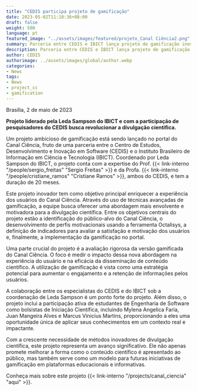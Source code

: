 ```yaml
---
title: "CEDIS participa projeto de gamificação"
date: 2023-05-02T11:10:36+08:00
draft: false
weight: 500
language: pt
featured_image: "../assets/images/featured/projeto_Canal Ciência2.png"
summary: Parceria entre CEDIS e IBICT lança projeto de gamificação inovador do portal Canal Ciência 
description: Parceria entre CEDIS e IBICT lança projeto de gamificação inovador do portal Canal Ciência 
author: CEDIS
authorimage: ../assets/images/global/author.webp
categories: 
- News
tags: 
- News
- project_cc
- gamification
---
```

Brasília, 2 de maio de 2023

**Projeto liderado pela Leda Sampson do IBICT e com a participação de pesquisadores do CEDIS busca revolucionar a divulgação científica.** 

Um projeto ambicioso de gamificação está sendo lançado no portal do Canal Ciência, fruto de uma parceria entre o Centro de Estudos, Desenvolvimento e Inovação em Software (CEDIS) e o Instituto Brasileiro de Informação em Ciência e Tecnologia (IBICT). Coordenado por Leda Sampson do IBICT, o projeto conta com a expertise do Prof. {{< link-interno "/people/sergio_freitas" "Sergio Freitas" >}} e da Profa. {{< link-interno "/people/cristiane_ramos" "Cristiane Ramos" >}}, ambos do CEDIS, e tem a duração de 20 meses.

Este projeto inovador tem como objetivo principal enriquecer a experiência dos usuários do Canal Ciência. Através do uso de técnicas avançadas de gamificação, a equipe busca oferecer uma abordagem mais envolvente e motivadora para a divulgação científica. Entre os objetivos centrais do projeto estão a identificação do público-alvo do Canal Ciência, o desenvolvimento de perfis motivacionais usando a ferramenta Octalisys, a definição de indicadores para avaliar a satisfação e motivação dos usuários e, finalmente, a implementação da gamificação no portal.

Uma parte crucial do projeto é a avaliação rigorosa da versão gamificada do Canal Ciência. O foco é medir o impacto dessa nova abordagem na experiência do usuário e na eficácia da disseminação de conteúdo científico. A utilização de gamificação é vista como uma estratégia potencial para aumentar o engajamento e a retenção de informações pelos usuários.

A colaboração entre os especialistas do CEDIS e do IBICT sob a coordenação de Leda Sampson é um ponto forte do projeto. Além disso, o projeto inclui a participação ativa de estudantes de Engenharia de Software como bolsistas de Iniciação Científica, incluindo Mylena Angelica Faria, Juan Mangeira Alves e Marcus Vinicius Martins, proporcionando a eles uma oportunidade única de aplicar seus conhecimentos em um contexto real e impactante.

Com a crescente necessidade de métodos inovadores de divulgação científica, este projeto representa um avanço significativo. Ele não apenas promete melhorar a forma como o conteúdo científico é apresentado ao público, mas também serve como um modelo para futuras iniciativas de gamificação em plataformas educacionais e informativas.

Conheça mais sobre este projeto {{< link-interno "/projects/canal_ciencia" "aqui​" >}}.